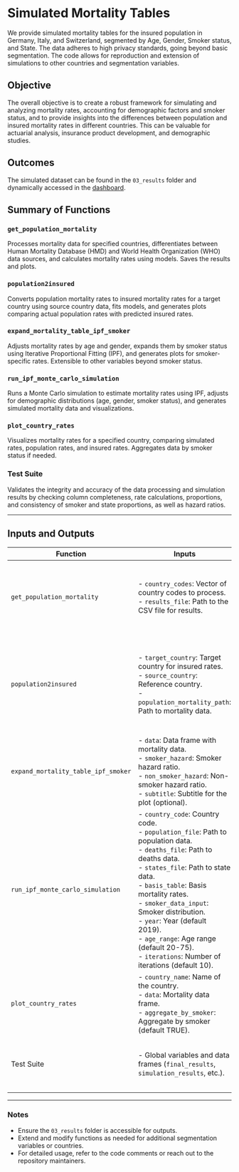 # Simulated Mortality Tables

We provide simulated mortality tables for the insured population in Germany, Italy, and Switzerland, segmented by Age, Gender, Smoker status, and State. The data adheres to high privacy standards, going beyond basic segmentation. The code allows for reproduction and extension of simulations to other countries and segmentation variables.

## Objective

The overall objective is to create a robust framework for simulating and analyzing mortality rates, accounting for demographic factors and smoker status, and to provide insights into the differences between population and insured mortality rates in different countries. This can be valuable for actuarial analysis, insurance product development, and demographic studies.

## Outcomes

The simulated dataset can be found in the `03_results` folder and dynamically accessed in the [dashboard](https://advancedmortalitymodeling.shinyapps.io/simulate_mortality_tables_v1/).

## Summary of Functions

### `get_population_mortality`

Processes mortality data for specified countries, differentiates between Human Mortality Database (HMD) and World Health Organization (WHO) data sources, and calculates mortality rates using models. Saves the results and plots.

### `population2insured`

Converts population mortality rates to insured mortality rates for a target country using source country data, fits models, and generates plots comparing actual population rates with predicted insured rates.

### `expand_mortality_table_ipf_smoker`

Adjusts mortality rates by age and gender, expands them by smoker status using Iterative Proportional Fitting (IPF), and generates plots for smoker-specific rates. Extensible to other variables beyond smoker status.

### `run_ipf_monte_carlo_simulation`

Runs a Monte Carlo simulation to estimate mortality rates using IPF, adjusts for demographic distributions (age, gender, smoker status), and generates simulated mortality data and visualizations.

### `plot_country_rates`

Visualizes mortality rates for a specified country, comparing simulated rates, population rates, and insured rates. Aggregates data by smoker status if needed.

### Test Suite

Validates the integrity and accuracy of the data processing and simulation results by checking column completeness, rate calculations, proportions, and consistency of smoker and state proportions, as well as hazard ratios.

---

## Inputs and Outputs

| **Function**                     | **Inputs**                                                                                                           | **Outputs**                                                                                                                                                                                                                                      |
|-----------------------------------|-----------------------------------------------------------------------------------------------------------------------|--------------------------------------------------------------------------------------------------------------------------------------------------------------------------------------------------------------------------------------------------|
| `get_population_mortality`        | - `country_codes`: Vector of country codes to process. <br> - `results_file`: Path to the CSV file for results.         | - Returns a data frame of combined mortality data. <br> - Saves mortality rates and plots for each country in specified directories.                                                                                                           |
| `population2insured`              | - `target_country`: Target country for insured rates. <br> - `source_country`: Reference country. <br> - `population_mortality_path`: Path to mortality data. | - Returns a list containing: <br> - `plot`: Visualizing rate comparisons. <br> - `model_summary`: Summary of fitted model. <br> - `pred`: Data frame of predicted insured rates for the target country.                                          |
| `expand_mortality_table_ipf_smoker` | - `data`: Data frame with mortality data. <br> - `smoker_hazard`: Smoker hazard ratio. <br> - `non_smoker_hazard`: Non-smoker hazard ratio. <br> - `subtitle`: Subtitle for the plot (optional). | - Returns a list containing: <br> - `adjusted_data`: Mortality rates by smoker status. <br> - `plot`: Visualizing smoker-specific rates.                                                                                                        |
| `run_ipf_monte_carlo_simulation`  | - `country_code`: Country code. <br> - `population_file`: Path to population data. <br> - `deaths_file`: Path to deaths data. <br> - `states_file`: Path to state data. <br> - `basis_table`: Basis mortality rates. <br> - `smoker_data_input`: Smoker distribution. <br> - `year`: Year (default 2019). <br> - `age_range`: Age range (default 20-75). <br> - `iterations`: Number of iterations (default 10). | - Returns a list containing: <br> - `simulation_results`: Simulated mortality results. <br> - `plot`: Visualizing simulated mortality rates. <br> - `country_code`: Used country code.                                                           |
| `plot_country_rates`              | - `country_name`: Name of the country. <br> - `data`: Mortality data frame. <br> - `aggregate_by_smoker`: Aggregate by smoker (default TRUE).                 | - Returns a ggplot object visualizing mortality rates by age, gender, and smoker status for the specified country.                                                                                                                             |
| Test Suite                        | - Global variables and data frames (`final_results`, `simulation_results`, etc.).                                       | - Performs tests to validate data integrity and accuracy, providing feedback through assertions.                                                                                                        |

---

### Notes

- Ensure the `03_results` folder is accessible for outputs.
- Extend and modify functions as needed for additional segmentation variables or countries.
- For detailed usage, refer to the code comments or reach out to the repository maintainers.

